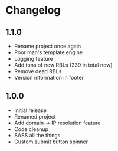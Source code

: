 # Changelog

## 1.1.0
* Rename project once again
* Poor man's template engine
* Logging feature
* Add tons of new RBLs (239 in total now)
* Remove dead RBLs
* Version information in footer 

## 1.0.0
* Initial release
* Renamed project
* Add domain -> IP resolution feature
* Code cleanup
* SASS all the things
* Custom submit button spinner
